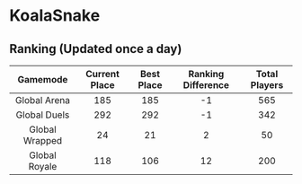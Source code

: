 # KoalaSnake

## Ranking (Updated once a day)
| Gamemode | Current Place | Best Place | Ranking Difference | Total Players |
|:--------:|:-------------:|:----------:|:------------------:|:-------------:|
| Global Arena | 185 | 185 | -1 | 565 |
| Global Duels | 292 | 292 | -1 | 342 |
| Global Wrapped | 24 | 21 | 2 | 50 |
| Global Royale | 118 | 106 | 12 | 200 |

